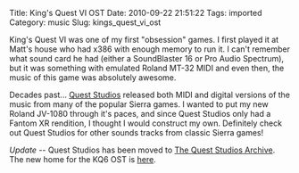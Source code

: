 Title: King's Quest VI OST
Date: 2010-09-22 21:51:22
Tags: imported
Category: music
Slug: kings_quest_vi_ost

King's Quest VI was one of my first "obsession" games. I first played it at Matt's house who had x386 with enough memory to run it. I can't remember what sound card he had (either a SoundBlaster 16 or Pro Audio Spectrum), but it was something with emulated Roland MT-32 MIDI and even then, the music of this game was absolutely awesome.

Decades past... <a href="http://www.queststudios.com/">Quest Studios</a> released both MIDI and digital versions of the music from many of the popular Sierra games.  I wanted to put my new Roland JV-1080 through it's paces, and since Quest Studios only had a Fantom XR rendition, I thought I would construct my own.  Definitely check out Quest Studios for other sounds tracks from classic Sierra games!

*Update* -- Quest Studios has been moved to [The Quest Studios Archive](http://www.midimusicadventures.com/queststudios).  The new home for the KQ6 OST is [here](http://www.midimusicadventures.com/queststudios/digital-soundtracks/kq6/).
